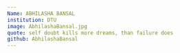 ```yaml
---
Name: ABHILASHA BANSAL
institution: DTU
image: AbhilashaBansal.jpg 
quote: self doubt kills more dreams, than failure does
github: AbhilashaBansal
---
```

